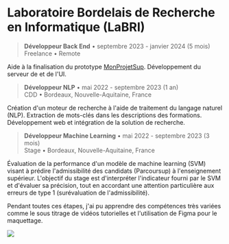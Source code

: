 # Laboratoire Bordelais de Recherche en Informatique (LaBRI)

> **Développeur Back End** • septembre 2023 - janvier 2024 (5 mois)  
> Freelance • Remote

Aide à la finalisation du prototype [MonProjetSup](<https://monprojetsup.fr>). Développement du serveur de et de l'UI.

> **Développeur NLP** • mai 2022 - septembre 2023 (1 an)  
> CDD • Bordeaux, Nouvelle-Aquitaine, France

Création d'un moteur de recherche à l'aide de traitement du langage naturel (NLP). Extraction de mots-clés dans les descriptions des formations. Développement web et intégration de la solution de recherche.

> **Développeur Machine Learning** • mai 2022 - septembre 2023 (3 mois)  
> Stage • Bordeaux, Nouvelle-Aquitaine, France

Évaluation de la performance d'un modèle de machine learning (SVM) visant à prédire l'admissibilité des candidats (Parcoursup) à l'enseignement supérieur.
L'objectif du stage est d'interpréter l'indicateur fourni par le SVM et d'évaluer sa précision, tout en accordant une attention particulière aux erreurs de type 1 (surévaluation de l'admissibilité).

Pendant toutes ces étapes, j'ai pu apprendre des compétences très variées comme le sous titrage de vidéos tutorielles et l'utilisation de Figma pour le maquettage.

<img src="img/figma_mps.png">
